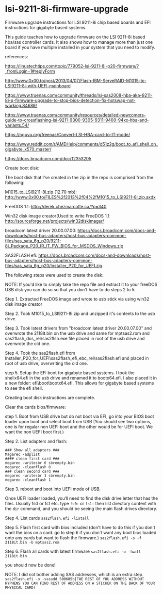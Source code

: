 # lsi-9211-8i-firmware-upgrade
Firmware upgrade instructions for LSI 9211-8i chip based boards and EFI instructions for gigabyte based systems

This guide teaches how to upgrade firmware on the LSI 9211-8i based hba/sas controller cards. It also shows how to manage more than just one board if you have multiple installed in your system that you need to modify.

references:

https://linustechtips.com/topic/779052-lsi-9211-8i-p20-firmware/?_fromLogin=1#replyForm

http://www.0x00.to/post/2013/04/07/Flash-IBM-ServeRAID-M1015-to-LSI9211-8i-with-UEFI-mainboard

https://www.truenas.com/community/threads/lsi-sas2008-hba-aka-9211-8i-q-firmware-upgrade-to-stop-bios-detection-fix-hotswap-not-working.84689/

https://www.truenas.com/community/resources/detailed-newcomers-guide-to-crossflashing-lsi-9211-9300-9305-9311-9400-94xx-hba-and-variants.54/

https://nguvu.org/freenas/Convert-LSI-HBA-card-to-IT-mode/

https://www.reddit.com/r/AMDHelp/comments/d51z2g/boot_to_efi_shell_on_gigabyte_x570_master/

https://docs.broadcom.com/doc/12353205


Create boot disk:

The boot disk that I've created in the zip in the repo is comprised from the following:

M1015_to_LSI9211-8i.zip (12.70 mb): http://www.0x00.to/FILES%2f2013%2f04%2fM1015_to_LSI9211-8i.zip.axdx

FreeDOS 1.1: http://derek.chezmarcotte.ca/?p=340

Win32 disk image creator(Used to write FreeDOS 1.1: http://sourceforge.net/projects/win32diskimager/

broadcom latest driver 20.00.07.00: https://docs.broadcom.com/docs-and-downloads/host-bus-adapters/host-bus-adapters-common-files/sas_sata_6g_p20/9211-8i_Package_P20_IR_IT_FW_BIOS_for_MSDOS_Windows.zip

SAS2FLASH efi: https://docs.broadcom.com/docs-and-downloads/host-bus-adapters/host-bus-adapters-common-files/sas_sata_6g_p20/Installer_P20_for_UEFI.zip

The following steps were used to create the disk:

NOTE: If you'd like to simply take the repo file and extract it to your freeDOS USB disk you can do so so that you don't have to do steps 2 to 5.

Step 1. Extracted FreeDOS image and wrote to usb stick via using win32 disk image creator

Step 2. Took M1015_to_LSI9211-8i.zip and unzipped it's contents to the usb drive.

Step 3. Took latest drivers from "broadcom latest driver 20.00.07.00" and overwrote the 2118it.bin on the usb drive and same for mptsas2.rom and sas2flash_dos_rel\sas2flsh.exe file placed in root of the usb drive and overwrote the old one.

Step 4. Took the sas2flash.efi from Installer_P20_for_UEFI\sas2flash_efi_ebc_rel\sas2flash.efi and placed in root of usb drive, overwriting the old one.

step 5. Setup the EFI boot for gigabyte based systems. I took the shellx64.efi in the usb drive and renamed it to bootx64.efi. I also placed it in a new folder: efi\boot\bootx64.efi. This allows for gigabyte based systems to see the efi shell.

Creating boot disk instructions are complete. 

Clear the cards bios/firmware:

step 1. Boot from USB drive but do not boot via EFI, go into your BIOS boot loader upon boot and select boot from USB (You should see two options, one is for regular non UEFI boot and the other would be for UEFI boot. We want the non UEFI boot first.)

Step 2. List adapters and flash: 


```
### Show all adapters ###
Magarec -adplist
#### clean first card ###
megarec -writesbr 0 sbrempty.bin
megarec -cleanflash 0
### clean second card ###
megarec -writesbr 1 sbrempty.bin
megarec -cleanflash 1
```

Step 3. reboot and boot into UEFI mode of USB.

Once UEFI loader loaded, you'll need to find the disk drive letter that has the files. Usually fs0 or fs1 etc. type 
```fs0:``` or ```fs1:``` then list directory content with the ```dir``` command, and you should be seeing the main flash drives directory.

Step 4. List cards ```sas2flash.efi -listall```

Step 5. Flash first card with bios included (don't have to do this if you don't want the bios on a card. go to step 6 if you don't want any boot bios loaded onto any cards but want to flash the firmware.)
```sas2flash.efi -o -f 2118it.bin -b mptsas2.rom```

Step 6. Flash all cards with latest firmware ```sas2flash.efi -o -fwall 2118it.bin```

you should now be done!

NOTE: I did not bother adding SAS addresses, which is an extra step. ```sas2flash.efi -o -sasadd 500605b[THE REST OF YOU ADDRESS WITHOUT HYPHENS YOU CAN FIND REST OF ADDRESS ON A STICKER ON THE BACK OF YOUR PHYSICAL CARD]```
